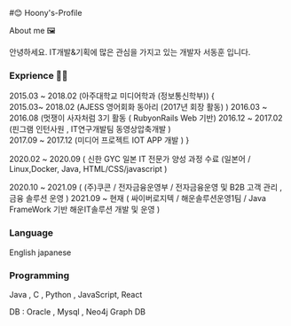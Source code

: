  #😊  Hoony's-Profile
 
About me 🖼

안녕하세요. IT개발&기획에 많은 관심을 가지고 있는 개발자 서동훈 입니다.  


### Exprience 🌈🌈

2015.03 ~ 2018.02 (아주대학교 미디어학과 (정보통신학부))
{    
        2015.03~ 2018.02 (AJESS 영어회화 동아리 (2017년 회장 활동) )
        2016.03 ~ 2016.08 (멋쟁이 사자처럼 3기 활동 ( RubyonRails Web 기반)
        2016.12 ~ 2017.02 (핀그램 인턴사원 , IT연구개발팀 동영상압축개발 )  
        2017.09 ~ 2017.12 (미디어 프로젝트 IOT APP 개발 )
           }

2020.02 ~ 2020.09 ( 신한 GYC 일본 IT 전문가 양성 과정 수료 (일본어 / Linux,Docker, Java, HTML/CSS/javascript )

2020.10 ~ 2021.09 ( (주)쿠콘 / 전자금융운영부 /  전자금융운영 및 B2B 고객 관리 , 금융 솔루션 운영 )
2021.09 ~  현재  ( 싸이버로지텍 / 해운솔루션운영1팀 / Java FrameWork 기반 해운IT솔루션 개발 및 운영 ) 






### Language 
 English 
 japanese  
 
 
### Programming 

Java , C , Python , JavaScript, React

DB : Oracle , Mysql , Neo4j Graph DB 

